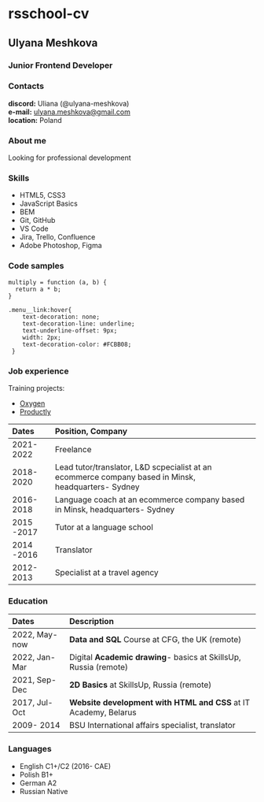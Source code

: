 # rsschool-cv
## Ulyana Meshkova
### Junior Frontend Developer
### Contacts
**discord:** Uliana (@ulyana-meshkova) <br>
**e-mail:** ulyana.meshkova@gmail.com <br>
**location:** Poland
### About me
Looking for professional development
### Skills
- HTML5, CSS3
- JavaScript Basics
- BEM
- Git, GitHub
- VS Code
- Jira, Trello, Confluence
- Adobe Photoshop, Figma

### Code samples
```
multiply = function (a, b) {
  return a * b;
}
```
```
.menu__link:hover{
    text-decoration: none;
    text-decoration-line: underline;
    text-underline-offset: 9px;
    width: 2px;
    text-decoration-color: #FCBB08;
 }
```
### Job experience

Training projects:
- [Oxygen](http://fe.it-academy.by/Sites/0039468/index.html)
- [Productly](http://fe.it-academy.by/Sites/0039198/index.html)

| Dates  | Position, Company |
| :---  | :---  |
| 2021- 2022 | Freelance |
| 2018- 2020 | Lead tutor/translator, L&D scpecialist at an ecommerce company based in Minsk, headquarters- Sydney |
| 2016- 2018 | Language coach at an ecommerce company based in Minsk, headquarters- Sydney |
| 2015 -2017 | Tutor at a language school |
| 2014 -2016 | Translator |
| 2012- 2013 | Specialist at a travel agency |


### Education

| Dates  | Description  |
| :---  | :---  |
| 2022, May- now | **Data and SQL** Course at CFG, the UK (remote) |
| 2022, Jan- Mar | Digital **Academic drawing**- basics at SkillsUp, Russia (remote) |
| 2021, Sep- Dec | **2D Basics** at SkillsUp, Russia (remote) |
| 2017, Jul- Oct | **Website development with HTML and CSS** at IT Academy, Belarus &emsp; |
| 2009- 2014     | BSU International affairs specialist, translator |

### Languages
- English C1+/C2 (2016- CAE)
- Polish B1+
- German A2
- Russian  Native
